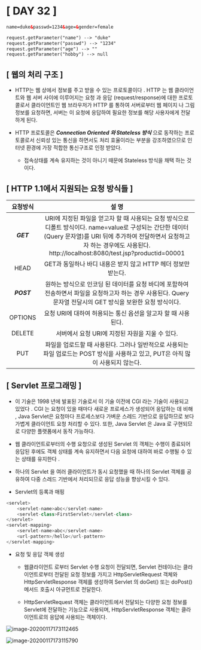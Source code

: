 # [ DAY 32 ]

```html
name=duke&passwd=1234&age=&gender=female

request.getParameter("name") --> "duke"
request.getParameter("passwd") --> "1234"
request.getParameter("age") --> ""
request.getParameter("hobby") --> null
```



## [ 웹의 처리 구조 ]

- HTTP는 웹 상에서 정보를 주고 받을 수 있는 프로토콜이다 . HTTP 는 웹 클라이언트와 웹 서버 사이에 이루어지는 요청 과 응답 (request/response)에 대한 프로토콜로서 클라이언트인 웹 브라우저가 HTTP 를 통하여 서버로부터 웹 페이지 나 그림 정보를 요청하면, 서버는 이 요청에 응답하여 필요한 정보를 해당 사용자에게 전달하게 된다.

  

- HTTP 프로토콜은 ***Connection Oriented 와 Stateless 방식*** 으로 동작하는 프로토콜로서 신뢰성 있는 통신을 하면서도 처리 효율이라는 부분을 강조하였으므로 인터넷 환경에 가장 적합한 통신구조로 인정 받았다.
  - 접속상태를 계속 유지하는 것이 아니기 때문에 Stateless 방식을 채택 하는 것이다.



## [ HTTP 1.1에서 지원되는 요청 방식들 ]
|  요청방식  |                            설 명                             |
| :--------: | :----------------------------------------------------------: |
| ***GET***  | URI에 지정된 파일을 얻고자 할 때 사용되는 요청 방식으로 디폴트 방식이다. name=value로 구성되는 간단한 데이터(Query 문자열)를 URI 뒤에 추가하여 전달하면서 요청하고자 하는 경우에도 사용된다. http://localhost:8080/test.jsp?productid=00001 |
|    HEAD    | GET과 동일하나 바디 내용은 받지 않고 HTTP 헤더 정보만 받는다. |
| ***POST*** | 원하는 방식으로 인코딩 된 데이터를 요청 바디에 포함하여 전송하면서 파일을 요청하고자 하는 경우 사용된다. Query 문자열 전달시의 GET 방식을 보완한 요청 방식이다. |
|  OPTIONS   | 요청 URI에 대하여 허용되는 통신 옵션을 알고자 할 때 사용된다. |
|   DELETE   |       서버에서 요청 URI에 지정된 자원을 지울 수 있다.        |
|    PUT     | 파일을 업로드할 때 사용된다. 그러나 일반적으로 사용되는 파일 업로드는 POST 방식을 사용하고 있고, PUT은 아직 많이 사용되지 않는다. |



## [ Servlet 프로그래밍 ]

- 이 기술은 1998 년에 발표된 기술로서 이 기술 이전에 CGI 라는 기술이 사용되고 있었다 . CGI 는 요청이 있을 때마다 새로운 프로세스가 생성되어 응답하는 데 비해 , Java Servlet은 요청마다 프로세스보다 가벼운 스레드 기반으로 응답하므로 보다 가볍게 클라이언트 요청 처리할 수 있다. 또한, Java Servlet 은 Java 로 구현되므로 다양한 플랫폼에서 동작 가능하다.

  

- 웹 클라이언트로부터의 수행 요청으로 생성된 Servlet 의 객체는 수행이 종료되어 응답된 후에도 객체 상태를 계속 유지하면서 다음 요청에 대하여 바로 수행될 수 있는 상태를 유지한다 .

  

- 하나의 Servlet 을 여러 클라이언트가 동시 요청했을 때 하나의 Servlet 객체를 공유하여 다중 스레드 기반에서 처리되므로 응답 성능을 향상시킬 수 있다.



- Servlet의 등록과 매핑

```java
<servlet>
	<servlet-name>abc</servlet-name>
	<servlet-class>FirstServlet</servlet-class>
</servlet>
<servlet-mapping>
	<servlet-name>abc</servlet-name>
	<url-pattern>/hello</url-pattern>
</servlet-mapping>
```



- 요청 및 응답 객체 생성

  - 웹클라이언트 로부터 Servlet 수행 요청이 전달되면, Servlet 컨테이너는 클라이언트로부터 전달된 요청 정보를 가지고 HttpServletRequest 객체와 HttpServletResponse 객체를 생성하여 Servlet 의 doGet() 또는 doPost() 메서드 호출시 아규먼트로 전달한다.

    

  - HttpServletRequest 객체는 클라이언트에서 전달되는 다양한 요청 정보를 Servlet에 전달하는 기능으로 사용되며, HttpServletResponse 객체는 클라이언트로의 응답에 사용되는 객체이다.

![image-20200117173112465](C:\Users\student\AppData\Roaming\Typora\typora-user-images\image-20200117173112465.png)

![image-20200117173115790](C:\Users\student\AppData\Roaming\Typora\typora-user-images\image-20200117173115790.png)